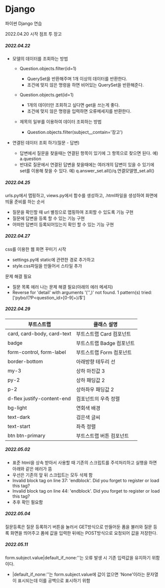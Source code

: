 # Django
파이썬 Django  연습

2022.04.20 시작
점프 투 장고


##### 2022.04.22
 - 모델의 데이터를 조회하는 방법
   - Question.objects.filter(id=1)
     - QuerySet을 반환해주며 1개 이상의 데이터를 반환한다.
     - 조건에 맞지 않은 명령을 하면 비어있는 QuerySet을 반환해준다.
 
   - Question.objects.get(id=1)
     - 1개의 데이터만 조회하고 싶다면 get을 쓰는게 좋다.
     - 조건에 맞지 않은 명령을 입력하면 오류메세지를 반환한다.
 
   - 제목의 일부를 이용하여 데이터 조회하는 방법
     - Question.objects.filter(subject__contain='장고')
     
 - 연결된 데이터 조회 하기(질문 - 답변)
   - 답변에서 질문을 찾을때는 연결된 항목이 있기에 그 항목으로 찾으면 된다. 예) a.question
   - 반대로 질문에서 연결된 답변을 찾을때에는 여러개의 답변이 있을 수 있기에 set를 이용해 찾을 수 있다. 예) q.answer_set.all()/q.연결모델명_set.all()
   
##### 2022.04.25
urls.py에서 맵핑하고, views.py에서 함수를 생성하고, .html파일을 생성하여 화면에 띄울 준비를 하는 순서
 - 질문을 확인할 때 url 별칭으로 맵핑하여 조회할 수 있도록 기능 구현
 - 질문에 답변을 등록 할 수 있는 기능 구현
 - 어떠한 답변이 등록되어있는지 확인 할 수 있는 기능 구현

##### 2022.04.27
css를 이용한 웹 화면 꾸미기 시작
 - settings.py에 static에 관련한 경로 추가하고
 - style.css파일을 만들어서 스타일 추가

문제 해결 필요
 - 질문 목록 에러 나는 문제 해결 필요(아래의 에러 메세지)
 - Reverse for 'detail' with arguments '('',)' not found. 1 pattern(s) tried: ['pybo/(?P<question_id>[0-9]+)/$']

##### 2022.04.29

|부트스트랩|클래스 설명|
|-------|---------|
|card, card-body, card-text|부트스트랩 Card 컴포넌트|
|badge|	부트스트랩 Badge 컴포넌트|
|form-control, form-label|	부트스트랩 Form 컴포넌트|
|border-bottom|	아래방향 테두리 선|
|my-3|	상하 마진값 3|
|py-2|	상하 패딩값 2|
|p-2|	상하좌우 패딩값 2|
|d-flex justify-content-end|	컴포넌트의 우측 정렬|
|bg-light|	연회색 배경|
|text-dark|	검은색 글씨|
|text-start|	좌측 정렬|
|btn btn-primary|	부트스트랩 버튼 컴포넌트|

##### 2022.05.02
 - 표준 html을 상속 받아서 사용할 때 기존의 스크립트를 주석처리하고 실행을 하면 아래와 같은 에러가 뜸
 - 우선은 기존의 앞 뒤 스크립트는 모두 삭제 함
 - Invalid block tag on line 37: 'endblock'. Did you forget to register or load this tag?
 - Invalid block tag on line 44: 'endblock'. Did you forget to register or load this tag?
 - 추후 확인 필요함

##### 2022.05.04
질문등록은 질문 등록하기 버튼을 눌러서 GET방식으로 만들어둔 폼을 불러와 질문 등록 화면을 띄어주고 폼에 값을 입력한 뒤에는 POST방식으로 요청되어 값을 저장한다.

##### 2022.05.11
form.subject.value|default_if_none:''는 오류 발생 시 기존 입력값을 유지하기 위함이다.
 - |default_if_none:''는 form.subject.value에 값이 없으면 'None'이라는 문자열이 표시되는데 이를 공백으로 표시하기 위함
